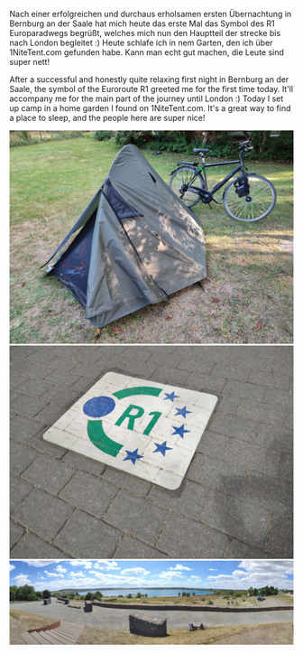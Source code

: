Nach einer erfolgreichen und durchaus erholsamen ersten Übernachtung in Bernburg an der Saale hat mich heute das erste Mal das Symbol des R1 Europaradwegs begrüßt, welches mich nun den Hauptteil der strecke bis nach London begleitet :)
Heute schlafe ich in nem Garten, den ich über 1NiteTent.com gefunden habe. Kann man echt gut machen, die Leute sind super nett! 

After a successful and honestly quite relaxing first night in Bernburg an der Saale, the symbol of the Euroroute R1 greeted me for the first time today. It'll accompany me for the main part of the journey until London :)
Today I set up camp in a home garden I found on 1NiteTent.com. It's a great way to find a place to sleep, and the people here are super nice!

![](/assets/photo1658939322.jpeg)
![](/assets/photo1658939322-2.jpeg)
![](/assets/photo1658942572.jpeg)
